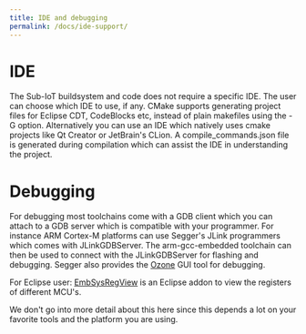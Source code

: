 ```yaml
---
title: IDE and debugging
permalink: /docs/ide-support/
---
```


# IDE

The Sub-IoT buildsystem and code does not require a specific IDE. The user can choose which IDE to use, if any.
CMake supports generating project files for Eclipse CDT, CodeBlocks etc, instead of plain makefiles using the -G option.
Alternatively you can use an IDE which natively uses cmake projects like Qt Creator or JetBrain's CLion.
A compile_commands.json file is generated during compilation which can assist the IDE in understanding the project.

# Debugging

For debugging most toolchains come with a GDB client which you can attach to a GDB server which is compatible with your programmer.
For instance ARM Cortex-M platforms can use Segger's JLink programmers which comes with JLinkGDBServer. The arm-gcc-embedded toolchain
can then be used to connect with the JLinkGDBServer for flashing and debugging. Segger also provides the [Ozone](https://www.segger.com/ozone.html) GUI tool for debugging.

For Eclipse user: [EmbSysRegView](http://embsysregview.sourceforge.net/) is an Eclipse addon to view the registers of different MCU's.

We don't go into more detail about this here since this depends a lot on your favorite tools and the platform you are using.
